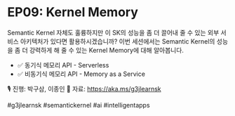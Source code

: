# EP09: Kernel Memory

Semantic Kernel 자체도 훌륭하지만 이 SK의 성능을 좀 더 끌어내 줄 수 있는 외부 서비스 아키텍처가 있다면 활용하시겠습니까? 이번 세션에서는 Semantic Kernel의 성능을 좀 더 강력하게 해 줄 수 있는 Kernel Memory에 대해 알아봅니다.

- ✅ 동기식 메모리 API - Serverless
- ✅ 비동기식 메모리 API - Memory as a Service

🎙️ 진행: 박구삼, 이종인
📜 자료: https://aka.ms/g3jlearnsk

#g3jlearnsk #semantickernel #ai #intelligentapps
